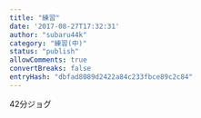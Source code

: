 ```yaml
---
title: "練習"
date: '2017-08-27T17:32:31'
author: "subaru44k"
category: "練習(中)"
status: "publish"
allowComments: true
convertBreaks: false
entryHash: "dbfad8089d2422a84c233fbce89c2c84"
---
```

42分ジョグ

